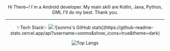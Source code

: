 <div align="center">
Hi There~!
I`m a Android developer.
My main skill are Kotlin, Java, Python, GML
I'll do my best. Thank you.
<hr>
✨Tech Stack✨
<img src="https://img.shields.io/badge/Kotlin-blueviolet?style=plastic&logo=Kotlin&logoColor=7F52FF"/>
</hr>
![sonms's GitHub stats](https://github-readme-stats.vercel.app/api?username=sonms&show_icons=true&theme=dark)

![Top Langs](https://github-readme-stats.vercel.app/api/top-langs/?username=sonms&layout=compact&theme=dark)
</div>
